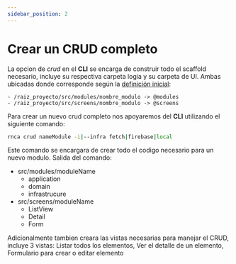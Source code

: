```yaml
---
sidebar_position: 2
---
```


# Crear un CRUD completo
La opcion de *crud* en el **CLI** se encarga de construir todo el scaffold necesario, incluye su respectiva carpeta logia y su carpeta de UI. Ambas ubicadas donde corresponde según la [definición inicial](../intro.md#11-importación-con-alias):
```
- /raiz_proyecto/src/modules/nombre_modulo -> @modules
- /raiz_proyecto/src/screens/nombre_modulo -> @screens
```

Para crear un nuevo crud completo nos apoyaremos del **CLI** utilizando el siguiente comando:
```bash
rnca crud nameModule -i|--infra fetch|firebase|local
```

Este comando se encargara de crear todo el codigo necesario para un nuevo modulo. Salida del comando:

- src/modules/moduleName
  - application
  - domain
  - infrastrucure
- src/screens/moduleName
  - ListView
  - Detail
  - Form

Adicionalmente tambien creara las vistas necesarias para manejar el CRUD, incluye 3 vistas: Listar todos los elementos, Ver el detalle de un elemento, Formulario para crear o editar elemento 